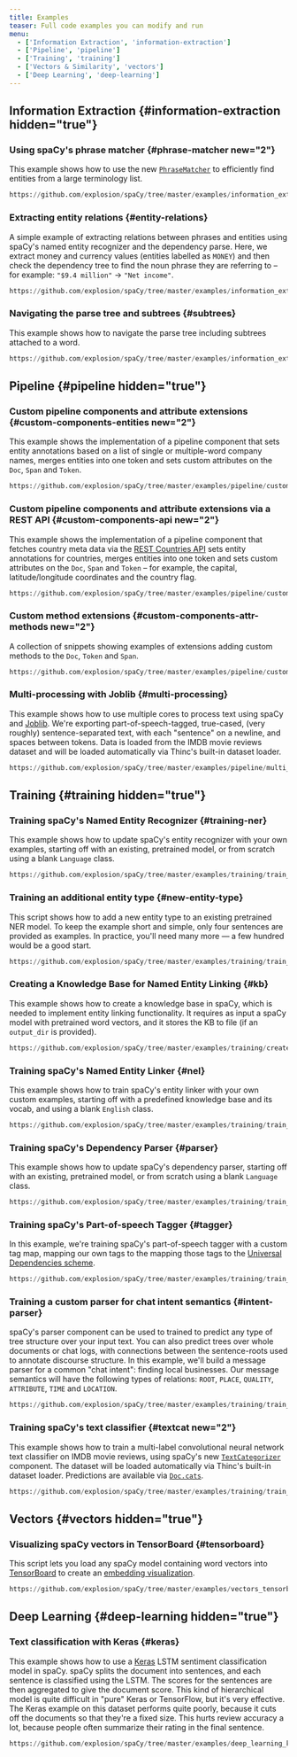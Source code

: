 ```yaml
---
title: Examples
teaser: Full code examples you can modify and run
menu:
  - ['Information Extraction', 'information-extraction']
  - ['Pipeline', 'pipeline']
  - ['Training', 'training']
  - ['Vectors & Similarity', 'vectors']
  - ['Deep Learning', 'deep-learning']
---
```


## Information Extraction {#information-extraction hidden="true"}

### Using spaCy's phrase matcher {#phrase-matcher new="2"}

This example shows how to use the new [`PhraseMatcher`](/api/phrasematcher) to
efficiently find entities from a large terminology list.

```python
https://github.com/explosion/spaCy/tree/master/examples/information_extraction/phrase_matcher.py
```

### Extracting entity relations {#entity-relations}

A simple example of extracting relations between phrases and entities using
spaCy's named entity recognizer and the dependency parse. Here, we extract money
and currency values (entities labelled as `MONEY`) and then check the dependency
tree to find the noun phrase they are referring to – for example:
`"$9.4 million"` → `"Net income"`.

```python
https://github.com/explosion/spaCy/tree/master/examples/information_extraction/entity_relations.py
```

### Navigating the parse tree and subtrees {#subtrees}

This example shows how to navigate the parse tree including subtrees attached to
a word.

```python
https://github.com/explosion/spaCy/tree/master/examples/information_extraction/parse_subtrees.py
```

## Pipeline {#pipeline hidden="true"}

### Custom pipeline components and attribute extensions {#custom-components-entities new="2"}

This example shows the implementation of a pipeline component that sets entity
annotations based on a list of single or multiple-word company names, merges
entities into one token and sets custom attributes on the `Doc`, `Span` and
`Token`.

```python
https://github.com/explosion/spaCy/tree/master/examples/pipeline/custom_component_entities.py
```

### Custom pipeline components and attribute extensions via a REST API {#custom-components-api new="2"}

This example shows the implementation of a pipeline component that fetches
country meta data via the [REST Countries API](https://restcountries.eu) sets
entity annotations for countries, merges entities into one token and sets custom
attributes on the `Doc`, `Span` and `Token` – for example, the capital,
latitude/longitude coordinates and the country flag.

```python
https://github.com/explosion/spaCy/tree/master/examples/pipeline/custom_component_countries_api.py
```

### Custom method extensions {#custom-components-attr-methods new="2"}

A collection of snippets showing examples of extensions adding custom methods to
the `Doc`, `Token` and `Span`.

```python
https://github.com/explosion/spaCy/tree/master/examples/pipeline/custom_attr_methods.py
```

### Multi-processing with Joblib {#multi-processing}

This example shows how to use multiple cores to process text using spaCy and
[Joblib](https://joblib.readthedocs.io/en/latest/). We're exporting
part-of-speech-tagged, true-cased, (very roughly) sentence-separated text, with
each "sentence" on a newline, and spaces between tokens. Data is loaded from the
IMDB movie reviews dataset and will be loaded automatically via Thinc's built-in
dataset loader.

```python
https://github.com/explosion/spaCy/tree/master/examples/pipeline/multi_processing.py
```

## Training {#training hidden="true"}

### Training spaCy's Named Entity Recognizer {#training-ner}

This example shows how to update spaCy's entity recognizer with your own
examples, starting off with an existing, pretrained model, or from scratch
using a blank `Language` class.

```python
https://github.com/explosion/spaCy/tree/master/examples/training/train_ner.py
```

### Training an additional entity type {#new-entity-type}

This script shows how to add a new entity type to an existing pretrained NER
model. To keep the example short and simple, only four sentences are provided as
examples. In practice, you'll need many more — a few hundred would be a good
start.

```python
https://github.com/explosion/spaCy/tree/master/examples/training/train_new_entity_type.py
```

### Creating a Knowledge Base for Named Entity Linking {#kb}

This example shows how to create a knowledge base in spaCy,
which is needed to implement entity linking functionality.
It requires as input a spaCy model with pretrained word vectors,
and it stores the KB to file (if an `output_dir` is provided).

```python
https://github.com/explosion/spaCy/tree/master/examples/training/create_kb.py
```

### Training spaCy's Named Entity Linker {#nel}

This example shows how to train spaCy's entity linker with your own custom
examples, starting off with a predefined knowledge base and its vocab, 
and using a blank `English` class.

```python
https://github.com/explosion/spaCy/tree/master/examples/training/train_entity_linker.py
```

### Training spaCy's Dependency Parser {#parser}

This example shows how to update spaCy's dependency parser, starting off with an
existing, pretrained model, or from scratch using a blank `Language` class.

```python
https://github.com/explosion/spaCy/tree/master/examples/training/train_parser.py
```

### Training spaCy's Part-of-speech Tagger {#tagger}

In this example, we're training spaCy's part-of-speech tagger with a custom tag
map, mapping our own tags to the mapping those tags to the
[Universal Dependencies scheme](http://universaldependencies.github.io/docs/u/pos/index.html).

```python
https://github.com/explosion/spaCy/tree/master/examples/training/train_tagger.py
```

### Training a custom parser for chat intent semantics {#intent-parser}

spaCy's parser component can be used to trained to predict any type of tree
structure over your input text. You can also predict trees over whole documents
or chat logs, with connections between the sentence-roots used to annotate
discourse structure. In this example, we'll build a message parser for a common
"chat intent": finding local businesses. Our message semantics will have the
following types of relations: `ROOT`, `PLACE`, `QUALITY`, `ATTRIBUTE`, `TIME`
and `LOCATION`.

```python
https://github.com/explosion/spaCy/tree/master/examples/training/train_intent_parser.py
```

### Training spaCy's text classifier {#textcat new="2"}

This example shows how to train a multi-label convolutional neural network text
classifier on IMDB movie reviews, using spaCy's new
[`TextCategorizer`](/api/textcategorizer) component. The dataset will be loaded
automatically via Thinc's built-in dataset loader. Predictions are available via
[`Doc.cats`](/api/doc#attributes).

```python
https://github.com/explosion/spaCy/tree/master/examples/training/train_textcat.py
```

## Vectors {#vectors hidden="true"}

### Visualizing spaCy vectors in TensorBoard {#tensorboard}

This script lets you load any spaCy model containing word vectors into
[TensorBoard](https://projector.tensorflow.org/) to create an
[embedding visualization](https://www.tensorflow.org/versions/r1.1/get_started/embedding_viz).

```python
https://github.com/explosion/spaCy/tree/master/examples/vectors_tensorboard.py
```

## Deep Learning {#deep-learning hidden="true"}

### Text classification with Keras {#keras}

This example shows how to use a [Keras](https://keras.io) LSTM sentiment
classification model in spaCy. spaCy splits the document into sentences, and
each sentence is classified using the LSTM. The scores for the sentences are
then aggregated to give the document score. This kind of hierarchical model is
quite difficult in "pure" Keras or TensorFlow, but it's very effective. The
Keras example on this dataset performs quite poorly, because it cuts off the
documents so that they're a fixed size. This hurts review accuracy a lot,
because people often summarize their rating in the final sentence.

```python
https://github.com/explosion/spaCy/tree/master/examples/deep_learning_keras.py
```
